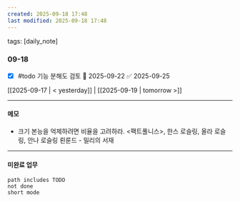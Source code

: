 ```yaml
---
created: 2025-09-18 17:48
last modified: 2025-09-18 17:48
---
```

tags: [daily_note]

### 09-18
- [x] #todo 기능 분해도 검토 📅 2025-09-22 ✅ 2025-09-25

[[2025-09-17 | < yesterday]] | [[2025-09-19 | tomorrow >]]

---
#### 메모
-  크기 본능을 억제하려면 비율을 고려하라.
<팩트풀니스>, 한스 로슬링, 올라 로슬링, 안나 로슬링 뢴룬드 - 밀리의 서재

---

#### 미완료 업무
```tasks
path includes TODO
not done
short mode
```
